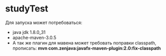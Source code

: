# studyTest

Для запуска может потребоваться:
<ul>
<li>java jdk 1.8.0_31</li>
<li>apache-maven-3.0.5</li>
<li>А так же плагин для мавена может требовать поправки classpath,<br> прописать: <b>mvn com.zenjava:javafx-maven-plugin:2.0:fix-classpath</b></li>
</ul>
